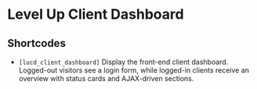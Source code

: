 # Level Up Client Dashboard

## Shortcodes

- `[lucd_client_dashboard]` Display the front-end client dashboard. Logged-out visitors see a login form, while logged-in clients receive an overview with status cards and AJAX-driven sections.

